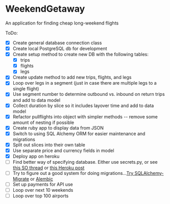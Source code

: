 # WeekendGetaway
An application for finding cheap long-weekend flights

ToDo:
* [x] Create general database connection class
*   [x] Create local PostgreSQL db for development
* [x] Create setup method to create new DB with the following tables:
  * [x] trips
  * [x] flights
  * [x] legs
* [x] Create update method to add new trips, flights, and legs
* [x] Loop over legs in a segment (just in case there are multiple legs to a single flight)
* [x] Use segment number to determine outbound vs. inbound on return trips and add to data model
* [x] Collect duration by slice so it includes layover time and add to data model
* [x] Refactor pullflights into object with simpler methods -- remove some amount of nesting if possible
* [x] Create ruby app to display data from JSON
* [x] Switch to using SQL Alchemy ORM for easier maintenance and migrations
* [x] Split out slices into their own table
* [x] Use separate price and currency fields in model
* [x] Deploy app on heroku
* [ ] Find better way of specifying database. Either use secrets.py, or see [this SO thread](http://stackoverflow.com/questions/5981508/share-database-between-2-apps-in-heroku) or [this Heroku post](https://blog.heroku.com/archives/2015/1/23/expanding_the_power_of_add_ons)
* [ ] Try to figure out  a good system for doing migrations...[Try SQLAlchemy-Migrate](http://www.karoltomala.com/blog/?p=633) or [Alembic](http://alembic.readthedocs.org/en/latest/tutorial.html)
* [ ] Set up payments for API use
* [ ] Loop over next 10 weekends
* [ ] Loop over top 100 airports
